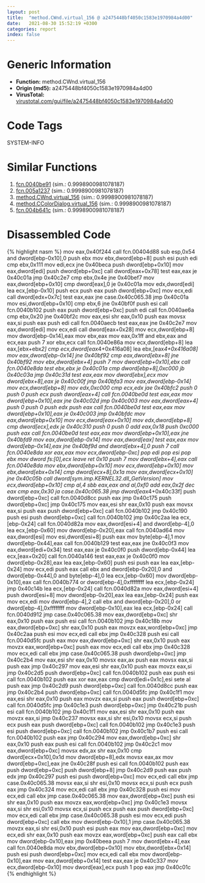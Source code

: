 ```yaml
---
layout: post
title:  "method.CWnd.virtual_156 @ a2475448bf4050c1583e1970984a4d00"
date:   2021-08-30 15:52:19 +0300
categories: report
index: false
---
```


# Generic Information
- **Function:** method.CWnd.virtual\_156
- **Origin (md5):** a2475448bf4050c1583e1970984a4d00
- **VirusTotal:** [virustotal.com/gui/file/a2475448bf4050c1583e1970984a4d00][virustotal_ref]

# Code Tags
<span class="tag" id="SYSTEM-INFO">SYSTEM-INFO</span>


# Similar Functions

1. [fcn.0040be91][similar_1_ref] (sim.: 0.9998900981078187)
2. [fcn.005a1237][similar_2_ref] (sim.: 0.9998900981078187)
3. [method.CWnd.virtual\_156][similar_3_ref] (sim.: 0.9998900981078187)
4. [method.CColorDialog.virtual\_156][similar_4_ref] (sim.: 0.9998900981078187)
5. [fcn.004b641c][similar_5_ref] (sim.: 0.9998900981078187)


# Disassembled Code

{% highlight nasm %}
mov eax,0x40f244
call fcn.00404d88
sub esp,0x54
and dword[ebp-0x10],0
push ebx
mov ebx,dword[ebp+8]
push esi
push edi
cmp ebx,0x111
mov edi,ecx
jne 0x40beca
push dword[ebp+0x10]
mov eax,dword[edi]
push dword[ebp+0xc]
call dword[eax+0x78]
test eax,eax
je 0x40c01a
jmp 0x40c2e7
cmp ebx,0x4e
jne 0x40bef7
mov eax,dword[ebp+0x10]
cmp dword[eax],0
je 0x40c01a
mov edx,dword[edi]
lea ecx,[ebp-0x10]
push ecx
push eax
push dword[ebp+0xc]
mov ecx,edi
call dword[edx+0x7c]
test eax,eax
jne case.0x40c065.38
jmp 0x40c01a
mov esi,dword[ebp+0x10]
cmp ebx,6
jne 0x40bf0f
push esi
call fcn.0040b102
push eax
push dword[ebp+0xc]
push edi
call fcn.0040ae6a
cmp ebx,0x20
jne 0x40bf2c
mov eax,esi
shr eax,0x10
push eax
movsx eax,si
push eax
push edi
call fcn.0040aecb
test eax,eax
jne 0x40c2e7
mov eax,dword[edi]
mov ecx,edi
call dword[eax+0x28]
mov ecx,dword[ebp+8]
mov dword[ebp-0x14],eax
mov ebx,eax
mov eax,0x1ff
and ebx,eax
and ecx,eax
push 7
xor ebx,ecx
call fcn.0040e86a
mov ecx,dword[ebp+8]
lea eax,[ebx+ebx*2]
cmp ecx,dword[eax*4+0x416a08]
lea ebx,[eax*4+0x416a08]
mov eax,dword[ebp-0x14]
jne 0x40bf92
cmp eax,dword[ebx+8]
jne 0x40bf92
mov ebx,dword[ebx+4]
push 7
mov dword[ebp+0x10],ebx
call fcn.0040e8da
test ebx,ebx
je 0x40c01a
cmp dword[ebp+8],0xc000
jb 0x40c03a
jmp 0x40c31d
test eax,eax
mov dword[ebx],ecx
mov dword[ebx+8],eax
je 0x40c00f
jmp 0x40bfa3
mov eax,dword[ebp-0x14]
mov ecx,dword[ebp+8]
mov edx,0xc000
cmp ecx,edx
jae 0x40bfc2
push 0
push 0
push ecx
push dword[eax+4]
call fcn.0040be0d
test eax,eax
mov dword[ebp+0x10],eax
jne 0x40c02d
jmp 0x40c003
mov eax,dword[eax+4]
push 0
push 0
push edx
push eax
call fcn.0040be0d
test eax,eax
mov dword[ebp+0x10],eax
je 0x40c003
jmp 0x40bfdc
mov eax,dword[ebp+0x10]
mov ecx,dword[eax+0x10]
mov edx,dword[ebp+8]
cmp dword[ecx],edx
je 0x40c310
push 0
push 0
add eax,0x18
push 0xc000
push eax
call fcn.0040be0d
test eax,eax
mov dword[ebp+0x10],eax
jne 0x40bfd9
mov eax,dword[ebp-0x14]
mov eax,dword[eax]
test eax,eax
mov dword[ebp-0x14],eax
jne 0x40bf9d
and dword[ebx+4],0
push 7
call fcn.0040e8da
xor eax,eax
mov ecx,dword[ebp-0xc]
pop edi
pop esi
pop ebx
mov dword fs:[0],ecx
leave
ret 0x10
push 7
mov dword[ebx+4],eax
call fcn.0040e8da
mov ebx,dword[ebp+0x10]
mov ecx,dword[ebp+0x10]
mov ebx,dword[ebx+0x14]
cmp dword[ecx+8],0x1a
mov eax,dword[ecx+0x10]
jne 0x40c05b
call dword[sym.imp.KERNEL32.dll_GetVersion]
mov ecx,dword[ebp+0x10]
cmp al,4
sbb eax,eax
and al,0xf0
add eax,0x2f
dec eax
cmp eax,0x30
ja case.0x40c065.38
jmp dword[eax*4+0x40c33f]
push dword[ebp+0xc]
call fcn.0040d8cc
push eax
jmp 0x40c175
push dword[ebp+0xc]
jmp 0x40c175
mov eax,esi
shr eax,0x10
push eax
movsx eax,si
push eax
push dword[ebp+0xc]
call fcn.0040b102
jmp 0x40c190
push esi
push dword[ebp+0xc]
call fcn.0040b102
jmp 0x40c2aa
lea ecx,[ebp-0x24]
call fcn.0040d82a
mov eax,dword[esi+4]
and dword[ebp-4],0
lea ecx,[ebp-0x60]
mov dword[ebp-0x20],eax
call fcn.0040ad64
mov eax,dword[esi]
mov esi,dword[esi+8]
push eax
mov byte[ebp-4],1
mov dword[ebp-0x44],eax
call fcn.0040b129
test eax,eax
jne 0x40c0f3
mov eax,dword[edi+0x34]
test eax,eax
je 0x40c0f0
push dword[ebp-0x44]
lea ecx,[eax+0x20]
call fcn.0040a146
test eax,eax
je 0x40c0f0
mov dword[ebp-0x28],eax
lea eax,[ebp-0x60]
push esi
push eax
lea eax,[ebp-0x24]
mov ecx,edi
push eax
call ebx
and dword[ebp-0x20],0
and dword[ebp-0x44],0
and byte[ebp-4],0
lea ecx,[ebp-0x60]
mov dword[ebp-0x10],eax
call fcn.0040b774
or dword[ebp-4],0xffffffff
lea ecx,[ebp-0x24]
jmp 0x40c14b
lea ecx,[ebp-0x24]
call fcn.0040d82a
mov eax,dword[esi+4]
push dword[esi+8]
mov dword[ebp-0x20],eax
lea eax,[ebp-0x24]
push eax
mov ecx,edi
mov dword[ebp-4],2
call ebx
and dword[ebp-0x20],0
or dword[ebp-4],0xffffffff
mov dword[ebp-0x10],eax
lea ecx,[ebp-0x24]
call fcn.0040d912
jmp case.0x40c065.38
mov eax,dword[ebp+0xc]
shr eax,0x10
push eax
push esi
call fcn.0040b102
jmp 0x40c18b
mov eax,dword[ebp+0xc]
shr eax,0x10
push eax
movzx eax,word[ebp+0xc]
jmp 0x40c2aa
push esi
mov ecx,edi
call ebx
jmp 0x40c328
push esi
call fcn.0040d5fc
push eax
mov eax,dword[ebp+0xc]
shr eax,0x10
push eax
movzx eax,word[ebp+0xc]
push eax
mov ecx,edi
call ebx
jmp 0x40c328
mov ecx,edi
call ebx
jmp case.0x40c065.38
push dword[ebp+0xc]
jmp 0x40c2b4
mov eax,esi
shr eax,0x10
movsx eax,ax
push eax
movsx eax,si
push eax
jmp 0x40c297
mov eax,esi
shr eax,0x10
push eax
movzx eax,si
jmp 0x40c2d5
push dword[ebp+0xc]
call fcn.0040b102
push eax
push esi
call fcn.0040b102
push eax
xor eax,eax
cmp dword[edi+0x1c],esi
sete al
push eax
jmp 0x40c2d9
push dword[ebp+0xc]
call fcn.0040d8cc
push eax
jmp 0x40c2b4
push dword[ebp+0xc]
call fcn.0040d5fc
jmp 0x40c1f1
mov eax,esi
shr eax,0x10
push eax
movzx eax,si
push eax
push dword[ebp+0xc]
call fcn.0040d5fc
jmp 0x40c1e3
push dword[ebp+0xc]
jmp 0x40c21b
push esi
call fcn.0040b102
jmp 0x40c1f1
mov eax,esi
shr eax,0x10
push eax
movzx eax,si
jmp 0x40c237
movsx eax,si
shr esi,0x10
movsx ecx,si
push ecx
push eax
push dword[ebp+0xc]
call fcn.0040b102
jmp 0x40c1e3
push esi
push dword[ebp+0xc]
call fcn.0040b102
jmp 0x40c1b7
push esi
call fcn.0040b102
push eax
jmp 0x40c294
mov eax,dword[ebp+0xc]
shr eax,0x10
push eax
push esi
call fcn.0040b102
jmp 0x40c2c1
mov eax,dword[ebp+0xc]
movsx edx,ax
shr eax,0x10
cmp dword[ecx+0x10],0x1d
mov dword[ebp+8],edx
movsx eax,ax
mov dword[ebp+0xc],eax
jne 0x40c28f
push esi
call fcn.0040b102
push eax
push dword[ebp+0xc]
push dword[ebp+8]
jmp 0x40c2d9
push eax
push edx
jmp 0x40c297
push esi
push dword[ebp+0xc]
mov ecx,edi
call ebx
jmp case.0x40c065.38
movsx eax,si
shr esi,0x10
movsx ecx,si
push ecx
push eax
jmp 0x40c324
mov ecx,edi
call ebx
jmp 0x40c328
push esi
mov ecx,edi
call ebx
jmp case.0x40c065.38
mov eax,dword[ebp+0xc]
push esi
shr eax,0x10
push eax
movzx eax,word[ebp+0xc]
jmp 0x40c1e3
movsx eax,si
shr esi,0x10
movsx ecx,si
push ecx
push eax
push dword[ebp+0xc]
mov ecx,edi
call ebx
jmp case.0x40c065.38
push esi
mov ecx,edi
push dword[ebp+0xc]
call ebx
mov dword[ebp-0x10],1
jmp case.0x40c065.38
movzx eax,si
shr esi,0x10
push esi
push eax
mov eax,dword[ebp+0xc]
mov ecx,edi
shr eax,0x10
push eax
movzx eax,word[ebp+0xc]
push eax
call ebx
mov dword[ebp-0x10],eax
jmp 0x40beea
push 7
mov dword[ebx+4],eax
call fcn.0040e8da
mov ebx,dword[ebp+0x10]
mov ebx,dword[ebx+0x14]
push esi
push dword[ebp+0xc]
mov ecx,edi
call ebx
mov dword[ebp-0x10],eax
mov eax,dword[ebp+0x14]
test eax,eax
je 0x40c337
mov ecx,dword[ebp-0x10]
mov dword[eax],ecx
push 1
pop eax
jmp 0x40c01c
{% endhighlight %}


[similar_1_ref]: /report/fcn.0040be91@a2475448bf4050c1583e1970984a4d00
[similar_2_ref]: /report/fcn.005a1237@7453c96a6fbd42ec690b8deb53eafcba
[similar_3_ref]: /report/method.CWnd.virtual_156@d4e56c7d970c209a3a2b3c4b4cc5e586
[similar_4_ref]: /report/method.CColorDialog.virtual_156@3e981d1767f44f5fe2446a49ffe52f4e
[similar_5_ref]: /report/fcn.004b641c@3e981d1767f44f5fe2446a49ffe52f4e
[virustotal_ref]: https://www.virustotal.com/gui/file/a2475448bf4050c1583e1970984a4d00